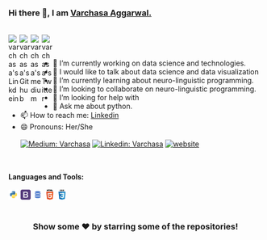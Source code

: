 ### Hi there 👋, I am [Varchasa Aggarwal.](https://varchasaaggarwal.herokuapp.com/)
<br>
<a href="https://linkedin.com/in/varchasaaggarwal06">
  <img align="left" alt="varchasa's Linkdein" width="22px" src="https://cdn.jsdelivr.net/npm/simple-icons@v3/icons/linkedin.svg" />
</a>
<a href="https://github.com/varchasa">
  <img align="left" alt="varchasa's Github" width="22px" src="https://cdn.jsdelivr.net/npm/simple-icons@v3/icons/github.svg" />
</a>
<a href="https://varchasaaggarwal.medium.com/">
  <img align="left" alt="varchasa's medium" width="22px" src="https://cdn.jsdelivr.net/npm/simple-icons@v3/icons/medium.svg" />
</a>
<a href="https://twitter.com/VarchasaA">
  <img align="left" alt="varchasa's Twitter" width="22px" src="https://cdn.jsdelivr.net/npm/simple-icons@v3/icons/twitter.svg" />
</a>
<br>
<br>

- 🔭 I’m currently working on data science and technologies.
- 💬 I would like to talk about data science and data visualization
- 🌱 I’m currently learning about neuro-linguistic programming.
- 👯 I’m looking to collaborate on neuro-linguistic programming.
- 🤔 I’m looking for help with
- 💬 Ask me about python.
- 📫 How to reach me: [Linkedin](https://linkedin.com/in/varchasaaggarwal06)
- 😄 Pronouns: Her/She 
<br><br>
[![Medium: Varchasa](https://img.shields.io/badge/-Varchasa-green?style=flat-square&logo=Medium&logoColor=white&link=https://varchasaaggarwal.medium.com/)](https://varchasaaggarwal.medium.com/)
[![Linkedin: Varchasa](https://img.shields.io/badge/-Varchasa-blue?style=flat-square&logo=Linkedin&logoColor=white&link=https://www.linkedin.com/in/varchasaaggarwal06/)](https://www.linkedin.com/in/varchasaaggarwal06/)
[![website](https://img.shields.io/badge/PortfolioWebsite-varchasaaggarwal.herokuapp.com-2648ff?style=flat-square&logo=google-chrome)](https://varchasaaggarwal.herokuapp.com/)

<br><br>
**Languages and Tools:**  
<br>
<code><img height="20" src="https://raw.githubusercontent.com/github/explore/80688e429a7d4ef2fca1e82350fe8e3517d3494d/topics/python/python.png"></code>
<code><img height="20" src="https://raw.githubusercontent.com/github/explore/80688e429a7d4ef2fca1e82350fe8e3517d3494d/topics/bootstrap/bootstrap.png"></code>
<code><img height="20" src="https://raw.githubusercontent.com/github/explore/80688e429a7d4ef2fca1e82350fe8e3517d3494d/topics/sql/sql.png"></code>
<code><img height="20" src="https://raw.githubusercontent.com/github/explore/80688e429a7d4ef2fca1e82350fe8e3517d3494d/topics/html/html.png"></code>
<code><img height="20" src="https://raw.githubusercontent.com/github/explore/80688e429a7d4ef2fca1e82350fe8e3517d3494d/topics/css/css.png"></code>
<br><br>
<div align="center">

### Show some ❤️ by starring some of the repositories!

</div>
